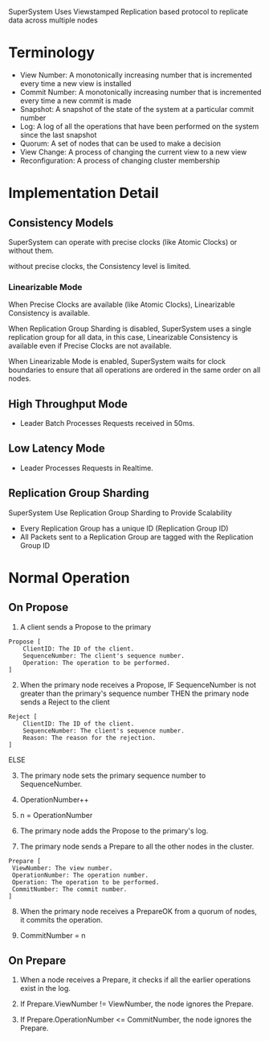 SuperSystem Uses Viewstamped Replication based protocol to replicate data across multiple nodes

# Terminology

- View Number: A monotonically increasing number that is incremented every time a new view is installed
- Commit Number: A monotonically increasing number that is incremented every time a new commit is made
- Snapshot: A snapshot of the state of the system at a particular commit number
- Log: A log of all the operations that have been performed on the system since the last snapshot
- Quorum: A set of nodes that can be used to make a decision
- View Change: A process of changing the current view to a new view
- Reconfiguration: A process of changing cluster membership

# Implementation Detail

## Consistency Models

SuperSystem can operate with precise clocks (like Atomic Clocks) or without them.

without precise clocks, the Consistency level is limited.

### Linearizable Mode

When Precise Clocks are available (like Atomic Clocks), Linearizable Consistency is available.

When Replication Group Sharding is disabled, SuperSystem uses a single replication group for all data, in this case, Linearizable Consistency is available even if Precise Clocks are not available.

When Linearizable Mode is enabled, SuperSystem waits for clock boundaries to ensure that all operations are ordered in the same order on all nodes.

## High Throughput Mode

- Leader Batch Processes Requests received in 50ms.

## Low Latency Mode

- Leader Processes Requests in Realtime.

## Replication Group Sharding

SuperSystem Use Replication Group Sharding to Provide Scalability
- Every Replication Group has a unique ID (Replication Group ID)
- All Packets sent to a Replication Group are tagged with the Replication Group ID

# Normal Operation

## On Propose

1. A client sends a Propose to the primary
```
Propose [
	ClientID: The ID of the client.
    SequenceNumber: The client's sequence number.
    Operation: The operation to be performed.
]
```

2. When the primary node receives a Propose,
IF SequenceNumber is not greater than the primary's sequence number
THEN the primary node sends a Reject to the client
```
Reject [
    ClientID: The ID of the client.
    SequenceNumber: The client's sequence number.
    Reason: The reason for the rejection.
]
```
ELSE

3. The primary node sets the primary sequence number to SequenceNumber.

4. OperationNumber++

5. n = OperationNumber

6. The primary node adds the Propose to the primary's log.

7. The primary node sends a Prepare to all the other nodes in the cluster.

```
Prepare [
 ViewNumber: The view number.
 OperationNumber: The operation number.
 Operation: The operation to be performed.
 CommitNumber: The commit number.
]
```

8. When the primary node receives a PrepareOK from a quorum of nodes, it commits the operation.

9. CommitNumber = n

## On Prepare

1. When a node receives a Prepare, it checks if all the earlier operations exist in the log.

2. If Prepare.ViewNumber != ViewNumber, the node ignores the Prepare.

3. If Prepare.OperationNumber <= CommitNumber, the node ignores the Prepare.

